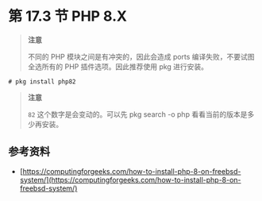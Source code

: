 # 第 17.3 节 PHP 8.X

> **注意**
>
> 不同的 PHP 模块之间是有冲突的，因此会造成 ports 编译失败，不要试图全选所有的 PHP 插件选项。因此推荐使用 pkg 进行安装。

```shell
# pkg install php82
```

> **注意**
>
> `82` 这个数字是会变动的。可以先 pkg search -o php 看看当前的版本是多少再安装。

## 参考资料

* [https://computingforgeeks.com/how-to-install-php-8-on-freebsd-system/](https://computingforgeeks.com/how-to-install-php-8-on-freebsd-system/)

